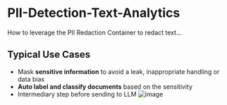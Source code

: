 # PII-Detection-Text-Analytics
How to leverage the PII Redaction Container to redact text...

## Typical Use Cases
- ​Mask **sensitive information** to avoid a leak, inappropriate handling or data bias
- **Auto label and classify documents** based on the sensitivity
- Intermediary step before sending to LLM
![image](https://github.com/user-attachments/assets/8f381e03-5b50-4534-b6a0-6415ccc11102)

